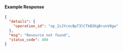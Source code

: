 <!-- Code generated for API Clients. DO NOT EDIT. -->

#### Example Response

```json
{
  "details": {
    "operation_id": "op_2zJYcncBpT3lCTkBIKgBrunV0gw"
  },
  "msg": "Resource not found",
  "status_code": 404
}
```

